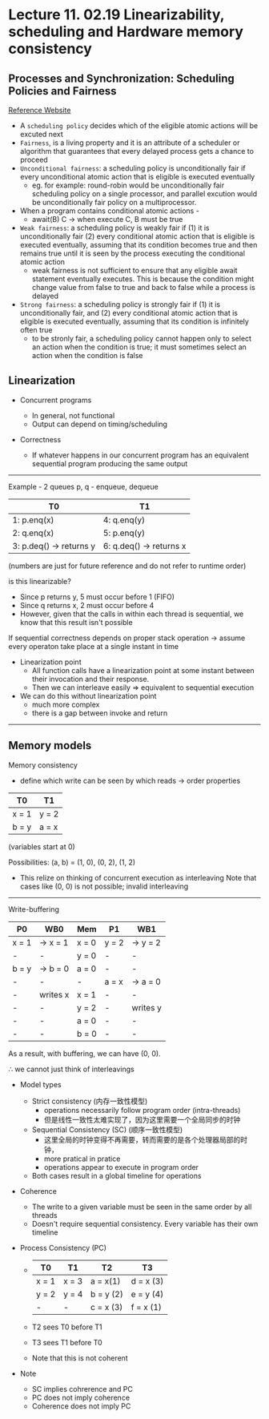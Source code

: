 # Lecture 11. 02.19 Linearizability, scheduling and Hardware memory consistency
## Processes and Synchronization:  Scheduling Policies and Fairness
[Reference Website](http://www.it.uom.gr/teaching/distrubutedSite/cisumassd/chap02/chap02_20.html)
* A `scheduling policy` decides which of the eligible atomic actions will be excuted next
* `Fairness`, is a living property and it is an attribute of a scheduler or algorithm that guarantees that every delayed process gets a chance to proceed
* `Unconditional fairness`: a scheduling policy is unconditionally fair if every unconditional atomic action that is eligible is executed eventually
    * eg. for example: round-robin would be unconditionally fair scheduling policy on a single processor, and parallel excution would be unconditionally fair policy on a multiprocessor.
* When a program contains conditional atomic actions - 
    * await(B) C -> when execute C, B must be true
* `Weak fairness`: a scheduling policy is weakly fair if
    (1) it is unconditionally fair
    (2) every conditional atomic action that is eligible is executed eventually, assuming that its condition becomes true and then remains true until it is seen by the process executing the conditional atomic action
    * weak fairness is not sufficient to ensure that any eligible await statement eventually executes. This is because the condition might change value from false to true and back to false while a process is delayed
* `Strong fairness`: a scheduling policy is strongly fair if 
    (1) it is unconditionally fair, and 
    (2) every conditional atomic action that is eligible is executed eventually, assuming that its condition is infinitely often true
    * to be stronly fair, a scheduling policy cannot happen only to select an action when the condition is true; it must sometimes select an action when the condition is false

## Linearization

* Concurrent programs
    * In general, not functional
    * Output can depend on timing/scheduling

* Correctness
    * If whatever happens in our concurrent program has an equivalent sequential program producing the same output

---

Example - 2 queues 
p, q - enqueue, dequeue

T0 | T1
--- | ---
1: p.enq(x) | 4: q.enq(y)
2: q.enq(x) | 5: p.enq(y)
3: p.deq() -> returns y | 6: q.deq() -> returns x

(numbers are just for future reference and do not refer to runtime order)

is this linearizable?

* Since p returns y, 5 must occur before 1 (FIFO)
* Since q returns x, 2 must occur before 4
* However, given that the calls in within each thread is sequential, we know that this result isn't possible

If sequential correctness depends on proper stack operation &rarr; assume every operaton take place at a single instant in time

* Linearization point
    * All function calls have a linearization point at some instant between their invocation and their response.
    * Then we can interleave easily => equivalent to sequential execution
* We can do this without linearization point
    * much more complex
    * there is a gap between invoke and return

--- 

## Memory models

Memory consistency 
* define which write can be seen by which reads -> order properties

T0 | T1
--- | ---
x = 1 | y = 2
b = y  | a = x

(variables start at 0)

Possibilities: (a, b) = (1, 0), (0, 2), (1, 2)

* This relize on thinking of concurrent execution as interleaving
Note that cases like (0, 0) is not possible; invalid interleaving 

--- 
Write-buffering


| P0 | WB0 | Mem | P1 | WB1
| --- | --- | --- | --- | ---
| x = 1 | &rarr; x = 1 | x = 0 | y = 2 | &rarr; y = 2 
| - | - | y = 0 | - | -
| b = y | &rarr; b = 0 | a = 0 | - | -
| - | - | - | a = x | &rarr; a = 0
| - | writes x | x = 1 | - | -
| - | - | y = 2 | - | writes y
| - | - | a = 0 | - | -
| - | - | b = 0 | - | -

As a result, with buffering, we can have (0, 0).

&therefore; we cannot just think of interleavings

* Model types
    * Strict consistency (内存一致性模型)
        * operations necessarily follow program order (intra-threads)
        * 但是线性一致性太难实现了，因为这里需要一个全局同步的时钟
    * Sequential Consistency (SC) (顺序一致性模型)
        * 这里全局的时钟变得不再需要，转而需要的是各个处理器局部的时钟，
        * more pratical in pratice
        * operations appear to execute in program order
    * Both cases result in a global timeline for operations

* Coherence
    * The write to a given variable must be seen in the same order by all threads
    * Doesn't require sequential consistency. Every variable has their own timeline

* Process Consistency (PC)
    *  T0 | T1 | T2 | T3
       ---|---|---|---
       x = 1 | x = 3 | a = x(1) | d = x (3)
       y = 2 | y = 4 | b = y (2) | e = y (4)
       | - | - | c = x (3) | f = x (1)

    * T2 sees T0 before T1
    * T3 sees T1 before T0
    * Note that this is not coherent

* Note
    * SC implies cohrerence and PC
    * PC does not imply coherence
    * Coherence does not imply PC
